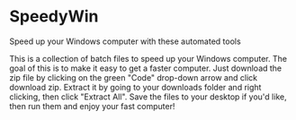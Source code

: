 # SpeedyWin
Speed up your Windows computer with these automated tools

This is a collection of batch files to speed up your Windows computer. The goal of this is to make it easy to get a faster computer. Just download the zip file by clicking on the green "Code" drop-down arrow and click download zip. Extract it by going to your downloads folder and right clicking, then click "Extract All". Save the files to your desktop if you'd like, then run them and enjoy your fast computer!
